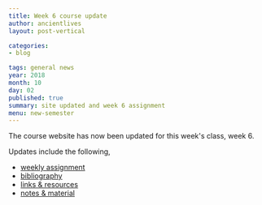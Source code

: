 ```yaml
---
title: Week 6 course update
author: ancientlives
layout: post-vertical

categories:
- blog

tags: general news
year: 2018
month: 10
day: 02
published: true
summary: site updated and week 6 assignment
menu: new-semester
---
```


The course website has now been updated for this week's class, week 6.

Updates include the following,

* [weekly assignment](/weekly_assignment)
* [bibliography](/bibliography)
* [links & resources](/links)
* [notes & material](/notes)
